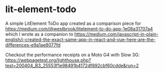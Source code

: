 # lit-element-todo
A simple LitElement ToDo app created as a comparison piece for https://medium.com/@westbrook/litelement-to-do-app-1e08a31707a4 which I wrote as a companion to https://medium.com/javascript-in-plain-english/i-created-the-exact-same-app-in-react-and-vue-here-are-the-differences-e9a1ae8077fd

Checkout the performance receipts on a Moto G4 with Slow 3G: https://webpagetest.org/lighthouse.php?test=200404_B3_25553f1e98491b4172df892cbf60cdde&run=2
